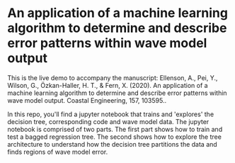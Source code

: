 # An application of a machine learning algorithm to determine and describe error patterns within wave model output

This is the live demo to accompany the manuscript: 
Ellenson, A., Pei, Y., Wilson, G., Özkan-Haller, H. T., & Fern, X. (2020). An application of a machine learning algorithm to determine and describe error patterns within wave model output. Coastal Engineering, 157, 103595.. 

In this repo, you'll find a jupyter notebook that trains and 'explores' the decision tree, corresponding code and wave model data. The jupyter notebook is comprised of two parts. The first part shows how to train and test a bagged regression tree. The second shows how to explore the tree architecture to understand how the decision tree partitions the data and finds regions of wave model error. 
